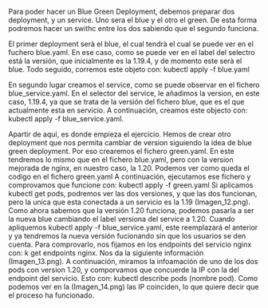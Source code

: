Para poder hacer un Blue Green Deployment, debemos preparar dos deployment, y un service. Uno sera el blue y el otro el green. De esta forma podremos hacer un swithc entre los dos sabiendo que el segundo funciona.

El primer deployment serà el blue, el cual tendrà el cual se puede ver en el fuchero blue.yaml. En ese caso, como se puede ver en el label del selectro está la versión, que inicialmente es la 1.19.4, y de momento este serà el blue. Todo seguido, corremos este objeto con:
kubectl apply -f blue.yaml

En segundo lugar creamos el service, como se puede observar en el fichero blue_service.yaml. En el selector del service, le añadimos la version, en este caso, 1.19.4, ya que se trata de la versión del fichero blue, que es el que actualmente esta en servicio. A continuación, creamos este objecto con:
kubectl apply -f blue_service.yaml.

Apartir de aquí, es donde empieza el ejercicio. Hemos de crear otro deployment que nos permita cambiar de version siguiendo la idea de blue green deployment. Por eso crearemos el fichero green.yaml. En este tendremos lo mismo que en el fichero blue.yaml, pero con la version mejorada de nginx, en nuestro caso, la 1.20. Podemos ver como queda el codigo en el fichero green.yaml
A continuación, ejecutamos ese fichero y comprovamos que funcione con:
kubectl apply -f green.yaml
Si aplicamos kubectl get pods, podremos ver las dos versiones, y que las dos funcionan, pero la unica que esta conectada a un servicio es la 1.19 (Imagen_12.png).
Como ahora sabemos que la versión 1.20 funciona, podemos pasarla a ser la nueva blue cambiando el label versiona del service a 1.20. Cuando apliquemos kubectl apply -f blue_service.yaml, este reemplazará el anterior y ya tendremos la nueva versión fucionando sin que los usuarios se den cuenta.
Para comprovarlo, nos fijamos en los endpoints del servicio nginx con:
k get endpoints nginx. Nos da la siguiente información (Imagen_13.png). A continuación, miramos la infoamación de uno de los dos pods con version 1.20, y comporvamos que concuerde la IP con la del endpoint del servicio. Esto con:
kubectl describe pods (nombre pod).
Como podemos ver en la (Imagen_14.png) las IP coinciden, lo que quiere decir que el proceso ha funcionado.
